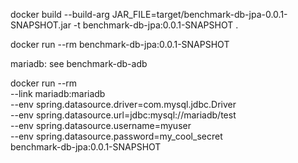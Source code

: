 

docker build --build-arg JAR_FILE=target/benchmark-db-jpa-0.0.1-SNAPSHOT.jar -t benchmark-db-jpa:0.0.1-SNAPSHOT .

docker run --rm benchmark-db-jpa:0.0.1-SNAPSHOT

mariadb: see benchmark-db-adb

docker run --rm \
 --link mariadb:mariadb \
 --env spring.datasource.driver=com.mysql.jdbc.Driver \
 --env spring.datasource.url=jdbc:mysql://mariadb/test \
 --env spring.datasource.username=myuser \
 --env spring.datasource.password=my_cool_secret \
 benchmark-db-jpa:0.0.1-SNAPSHOT
